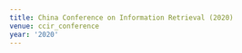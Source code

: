 ```yaml
---
title: China Conference on Information Retrieval (2020)
venue: ccir_conference
year: '2020'
---
```

